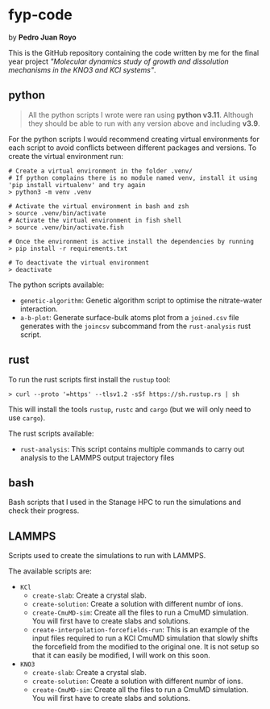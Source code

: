 # fyp-code

by **Pedro Juan Royo**

This is the GitHub repository containing the code written by me for the final year project *"Molecular dynamics study of growth and dissolution mechanisms in the KNO3 and KCl systems"*.

## python

> All the python scripts I wrote were ran using **python v3.11**. Although they should be able to run with any version above and including **v3.9**.

For the python scripts I would recommend creating virtual environments for each script to avoid conflicts between different packages and versions. To create the virtual environment run:

```shell
# Create a virtual environment in the folder .venv/
# If python complains there is no module named venv, install it using 'pip install virtualenv' and try again
> python3 -m venv .venv

# Activate the virtual environment in bash and zsh
> source .venv/bin/activate
# Activate the virtual environment in fish shell
> source .venv/bin/activate.fish

# Once the environment is active install the dependencies by running
> pip install -r requirements.txt

# To deactivate the virtual environment
> deactivate
```

The python scripts available:

- `genetic-algorithm`: Genetic algorithm script to optimise the nitrate-water interaction.
- `a-b-plot`: Generate surface-bulk atoms plot from a `joined.csv` file generates with the `joincsv` subcommand from the `rust-analysis` rust script.

## rust

To run the rust scripts first install the `rustup` tool:

```shell
> curl --proto '=https' --tlsv1.2 -sSf https://sh.rustup.rs | sh
```

This will install the tools `rustup`, `rustc` and `cargo` (but we will only need to use `cargo`).

The rust scripts available:

- `rust-analysis`: This script contains multiple commands to carry out analysis to the LAMMPS output trajectory files

## bash

Bash scripts that I used in the Stanage HPC to run the simulations and check their progress.

## LAMMPS

Scripts used to create the simulations to run with LAMMPS.

The available scripts are:

- `KCl`
  - `create-slab`: Create a crystal slab.
  - `create-solution`: Create a solution with different numbr of ions.
  - `create-CmuMD-sim`: Create all the files to run a CmuMD simulation. You will first have to create slabs and solutions.
  - `create-interpolation-forcefields-run`: This is an example of the input files required to run a KCl CmuMD simulation that slowly shifts the forcefield from the modified to the original one. It is not setup so that it can easily be modified, I will work on this soon.
- `KNO3`
  - `create-slab`: Create a crystal slab.
  - `create-solution`: Create a solution with different numbr of ions.
  - `create-CmuMD-sim`: Create all the files to run a CmuMD simulation. You will first have to create slabs and solutions.

